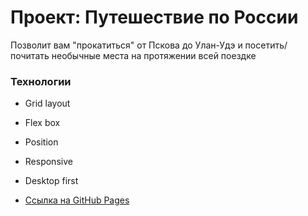 # Проект: Путешествие по России

Позволит вам "прокатиться" от Пскова до Улан-Удэ и посетить/почитать необычные места на протяжении всей поездке 

### Технологии
* Grid layout
* Flex box
* Position
* Responsive
* Desktop first


* [Ссылка на  GitHub Pages](https://dimitry-prog.github.io/russian-travel/)


